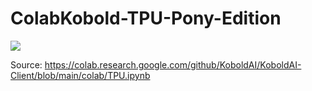 # ColabKobold-TPU-Pony-Edition
[![](https://img.shields.io/static/v1?message=Open%20in%20Colab&logo=googlecolab&labelColor=5c5c5c&color=0f80c1&label=%20&style=for-the-badge)](https://colab.research.google.com/github/g-l-i-t-c-h-o-r-s-e/ColabKobold-TPU-Pony-Edition/blob/main/ColabKobold_TPU_(Pony_Edition).ipynb)

Source: https://colab.research.google.com/github/KoboldAI/KoboldAI-Client/blob/main/colab/TPU.ipynb
